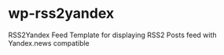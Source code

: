 wp-rss2yandex
=============

RSS2Yandex Feed Template for displaying RSS2 Posts feed with Yandex.news compatible